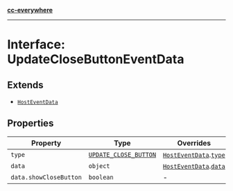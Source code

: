 [**cc-everywhere**](../../../../../index.md)

***

# Interface: UpdateCloseButtonEventData

## Extends

- [`HostEventData`](../../message-data-types/interfaces/host-event-data.md)

## Properties

| Property | Type | Overrides |
| ------ | ------ | ------ |
| <a id="type"></a> `type` | [`UPDATE_CLOSE_BUTTON`](../../message-data-types/enumerations/host-event-type.md#update_close_button) | [`HostEventData`](../../message-data-types/interfaces/host-event-data.md).[`type`](../../message-data-types/interfaces/host-event-data.md#type) |
| <a id="data"></a> `data` | `object` | [`HostEventData`](../../message-data-types/interfaces/host-event-data.md).[`data`](../../message-data-types/interfaces/host-event-data.md#data) |
| `data.showCloseButton` | `boolean` | - |
